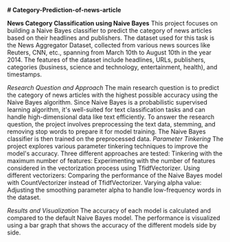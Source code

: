 **# Category-Prediction-of-news-article** 

**News Category Classification using Naive Bayes**
This project focuses on building a Naive Bayes classifier to predict the category of news articles based on their headlines and publishers. The dataset used for this task is the News Aggregator Dataset, collected from various news sources like Reuters, CNN, etc., spanning from March 10th to August 10th in the year 2014. The features of the dataset include headlines, URLs, publishers, categories (business, science and technology, entertainment, health), and timestamps.

*Research Question and Approach*
The main research question is to predict the category of news articles with the highest possible accuracy using the Naive Bayes algorithm. Since Naive Bayes is a probabilistic supervised learning algorithm, it's well-suited for text classification tasks and can handle high-dimensional data like text efficiently. To answer the research question, the project involves preprocessing the text data, stemming, and removing stop words to prepare it for model training. The Naive Bayes classifier is then trained on the preprocessed data.
*Parameter Tinkering*
The project explores various parameter tinkering techniques to improve the model's accuracy. Three different approaches are tested:
Tinkering with the maximum number of features: Experimenting with the number of features considered in the vectorization process using TfidfVectorizer.
Using different vectorizers: Comparing the performance of the Naive Bayes model with CountVectorizer instead of TfidfVectorizer.
Varying alpha value: Adjusting the smoothing parameter alpha to handle low-frequency words in the dataset.

*Results and Visualization*
The accuracy of each model is calculated and compared to the default Naive Bayes model. The performance is visualized using a bar graph that shows the accuracy of the different models side by side.
